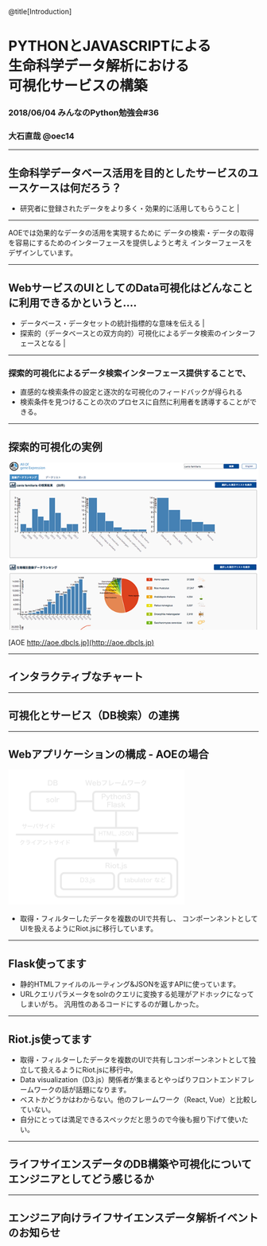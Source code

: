 @title[Introduction]
# PYTHONとJAVASCRIPTによる<br>生命科学データ解析における<br>可視化サービスの構築

### 2018/06/04 みんなのPython勉強会#36

### 大石直哉 @oec14

---
## 生命科学データベース活用を目的としたサービスのユースケースは何だろう？

- 研究者に登録されたデータをより多く・効果的に活用してもらうこと |

---
AOEでは効果的なデータの活用を実現するために
データの検索・データの取得を容易にするためのインターフェースを提供しようと考え
インターフェースをデザインしています。

---
## WebサービスのUIとしてのData可視化はどんなことに利用できるかというと‥‥
- データベース・データセットの統計指標的な意味を伝える |
- 探索的（データベースとの双方向的）可視化によるデータ検索のインターフェースとなる |

---
### 探索的可視化によるデータ検索インターフェース提供することで、
- 直感的な検索条件の設定と逐次的な可視化のフィードバックが得られる
- 検索条件を見つけることの次のプロセスに自然に利用者を誘導することができる。

---
## 探索的可視化の実例

![AOEのキャプチャー](images/stapy-fig-2.png)

[AOE http://aoe.dbcls.jp](http://aoe.dbcls.jp)

---
## インタラクティブなチャート


---
## 可視化とサービス（DB検索）の連携


---
## Webアプリケーションの構成 - AOEの場合

![Webアプリケーションの構成](images/stapy-fig-1.png)

- 取得・フィルターしたデータを複数のUIで共有し、
コンポーンネントとしてUIを扱えるようにRiot.jsに移行しています。

---
## Flask使ってます
- 静的HTMLファイルのルーティング&JSONを返すAPIに使っています。
- URLクエリパラメータをsolrのクエリに変換する処理がアドホックになってしまいがち。
汎用性のあるコードにするのが難しかった。

---
## Riot.js使ってます
- 取得・フィルターしたデータを複数のUIで共有しコンポーンネントとして独立して扱えるようにRiot.jsに移行中。
- Data visualization（D3.js）関係者が集まるとやっぱりフロントエンドフレームワークの話が話題になります。
- ベストかどうかはわからない。他のフレームワーク（React, Vue）と比較していない。
- 自分にとっては満足できるスペックだと思うので今後も掘り下げて使いたい。

---
## ライフサイエンスデータのDB構築や可視化についてエンジニアとしてどう感じるか



---
## エンジニア向けライフサイエンスデータ解析イベントのお知らせ



